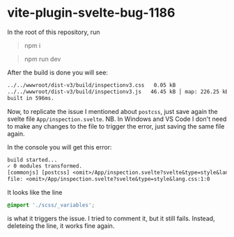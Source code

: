# vite-plugin-svelte-bug-1186

In the root of this repository, run
> npm i

> npm run dev

After the build is done you will see:

```txt
../../wwwroot/dist-v3/build/inspectionv3.css   0.05 kB
../../wwwroot/dist-v3/build/inspectionv3.js   46.45 kB │ map: 226.25 kB
built in 596ms.
```

Now, to replicate the issue I mentioned about `postcss`, just save again the svelte file `App/inspection.svelte`.
NB. In Windows and VS Code I don't need to make any changes to the file to trigger the error, just saving the same file again.

In the console you will get this error:

```txt
build started...
✓ 0 modules transformed.
[commonjs] [postcss] <omit>/App/inspection.svelte?svelte&type=style&lang.css:1:1: Unknown word <p>Hi</p>
file: <omit>/App/inspection.svelte?svelte&type=style&lang.css:1:0
```

It looks like the line

```scss
@import './scss/_variables';
```

is what it triggers the issue. I tried to comment it, but it still fails. Instead, deleteing the line, it works fine again.
